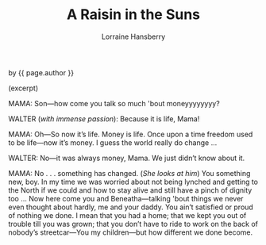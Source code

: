 ﻿---
layout: drama
title: A Raisin in the Suns
author: Lorraine Hansberry
editor: Alex Gil
source: "Hansberry, Lorraine, and Robert Nemiroff. A Raisin in the Sun. Rep Rei edition. New York: Vintage, 2004. Print."

---

<p class="citation"> by {{ page.author }}</p>

(excerpt)

MAMA: Son—how come you talk so much 'bout moneyyyyyyyy?

WALTER (*with immense passion*): Because it is life, Mama!

MAMA: Oh—So now it’s life. Money is life. Once upon a time freedom used to be life—now it’s money. I guess the world really do change ...

WALTER: No—it was always money, Mama. We just didn’t know about it.

MAMA: No . . . something has changed. (*She looks at him*) You something new, boy. In my time we was worried about not being lynched and getting to the North if we could and how to stay alive and still have a pinch of dignity too ... Now here come you and Beneatha—talking 'bout things we never even thought about hardly, me and your daddy. You ain’t satisfied or proud of nothing we done. I mean that you had a home; that we kept you out of trouble till you was grown; that you don’t have to ride to work on the back of nobody’s streetcar—You my children—but how different we done become.